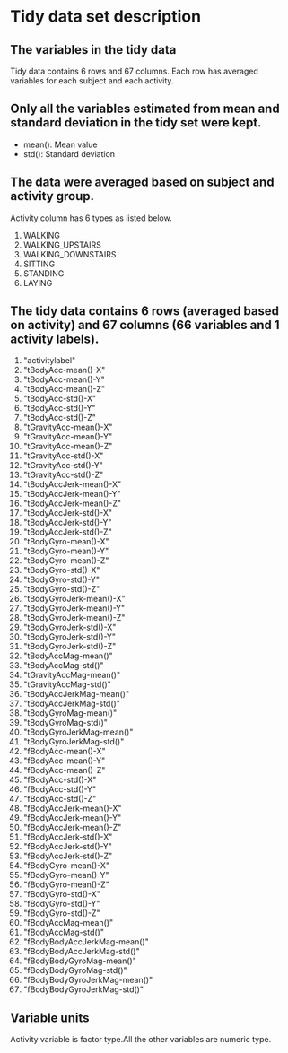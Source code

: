 # Tidy data set description
## The variables in the tidy data
Tidy data contains 6 rows and 67 columns. Each row has averaged variables for each subject and each activity.

## Only all the variables estimated from mean and standard deviation in the tidy set were kept.
* mean(): Mean value
* std(): Standard deviation
## The data were averaged based on subject and activity group.
Activity column has 6 types as listed below.

1. WALKING
2. WALKING_UPSTAIRS
3. WALKING_DOWNSTAIRS
4. SITTING
5. STANDING
6. LAYING
## The tidy data contains 6 rows (averaged based on activity) and 67 columns (66 variables and  1 activity labels).
1. "activitylabel"
1. "tBodyAcc-mean()-X"
1. "tBodyAcc-mean()-Y"
1. "tBodyAcc-mean()-Z"
1. "tBodyAcc-std()-X"
1. "tBodyAcc-std()-Y"
1. "tBodyAcc-std()-Z"
1. "tGravityAcc-mean()-X"
1. "tGravityAcc-mean()-Y"
1. "tGravityAcc-mean()-Z"
1. "tGravityAcc-std()-X"
1. "tGravityAcc-std()-Y"
1. "tGravityAcc-std()-Z"
1. "tBodyAccJerk-mean()-X"
1. "tBodyAccJerk-mean()-Y"
1. "tBodyAccJerk-mean()-Z"
1. "tBodyAccJerk-std()-X"
1. "tBodyAccJerk-std()-Y"
1. "tBodyAccJerk-std()-Z"
1. "tBodyGyro-mean()-X"
1. "tBodyGyro-mean()-Y"
1. "tBodyGyro-mean()-Z"
1. "tBodyGyro-std()-X"
1. "tBodyGyro-std()-Y"
1. "tBodyGyro-std()-Z"
1. "tBodyGyroJerk-mean()-X"
1. "tBodyGyroJerk-mean()-Y"
1. "tBodyGyroJerk-mean()-Z"
1. "tBodyGyroJerk-std()-X"
1. "tBodyGyroJerk-std()-Y"
1. "tBodyGyroJerk-std()-Z"
1. "tBodyAccMag-mean()"
1. "tBodyAccMag-std()"
1. "tGravityAccMag-mean()"
1. "tGravityAccMag-std()"
1. "tBodyAccJerkMag-mean()"
1. "tBodyAccJerkMag-std()"
1. "tBodyGyroMag-mean()"
1. "tBodyGyroMag-std()"
1. "tBodyGyroJerkMag-mean()"
1. "tBodyGyroJerkMag-std()"
1. "fBodyAcc-mean()-X"
1. "fBodyAcc-mean()-Y"
1. "fBodyAcc-mean()-Z"
1. "fBodyAcc-std()-X"
1. "fBodyAcc-std()-Y"
1. "fBodyAcc-std()-Z"
1. "fBodyAccJerk-mean()-X"
1. "fBodyAccJerk-mean()-Y"
1. "fBodyAccJerk-mean()-Z"
1. "fBodyAccJerk-std()-X"
1. "fBodyAccJerk-std()-Y"
1. "fBodyAccJerk-std()-Z"
1. "fBodyGyro-mean()-X"
1. "fBodyGyro-mean()-Y"
1. "fBodyGyro-mean()-Z"
1. "fBodyGyro-std()-X"
1. "fBodyGyro-std()-Y"
1. "fBodyGyro-std()-Z"
1. "fBodyAccMag-mean()"
1. "fBodyAccMag-std()"
1. "fBodyBodyAccJerkMag-mean()"
1. "fBodyBodyAccJerkMag-std()"
1. "fBodyBodyGyroMag-mean()"
1. "fBodyBodyGyroMag-std()"
1. "fBodyBodyGyroJerkMag-mean()"
1. "fBodyBodyGyroJerkMag-std()"
## Variable units
Activity variable is factor type.All the other variables are numeric type.
